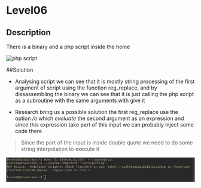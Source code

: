 # Level06
## Description
There is a binary and a php script inside the home

![php script](level06_1 "Regex is such trouble")

##Solution

- Analysing script we can see that it is mostly string processing of the first argument of script using the function reg_replace, and by dissassembling the binary we can see that it is just calling the php script as a subroutine with the same arguments with give it

- Research bring us a possible solution the first reg_replace use the option */e* which *evaluate* the second argument as an expression and since this expression take part of this input we can probably inject some code there
> Since the part of the input is inside double quote we need to do some string interpolation to execute it

![Applying exploit](level06_3.png "Mom i broke the software")
